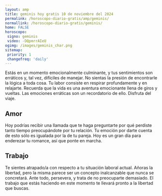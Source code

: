 ```yaml
---
layout: amp
title: geminis hoy gratis 10 de noviembre del 2024 
permalink: /horoscopo-diario-gratis/amp/geminis/
normallink: /horoscopo-diario-gratis/geminis/
home: FALSE
horoscopo:
 signo: geminis
 video: -DQpmrrAIeU
ogimg: /images/geminis_char.png
sitemap:
 priority: 1
 changefreq: 'daily'
---
```



Estás en un momento emocionalmente culminante, y tus sentimientos son erráticos y, tal vez, difíciles de manejar. No sientas la presión de encontrarle la lógica a toda cosa. Tu labor consiste en respirar profundamente y en relajarte. Recuerda que la vida es una aventura emocionante llena de giros y vueltas. Las emociones erráticas son un recordatorio de ello. Disfruta del viaje.

## Amor

Hoy podrías recibir una llamada que te haga preguntarte por qué perdiste tanto tiempo preocupándote por tu relación. Tu emoción por darte cuenta de esto sólo es igualada por la de tu pareja. Hoy es un gran día para enderezar tu romance, así que ponte en marcha.

## Trabajo

Te sientes atrapado/a con respecto a tu situación laboral actual. Añoras la libertad, pero la misma parece ser un concepto inalcanzable que nunca se concretará. Ante todo, persevera, y trata de no preocuparte demasiado. El trabajo que estás haciendo en este momento te llevará pronto a la libertad que buscas.